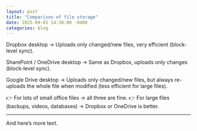 ```yaml
---
layout: post
title: "Comparison of file storage"
date: 2025-09-01 14:30:00 -0400
categories: blog
---
```

Dropbox desktop → Uploads only changed/new files, very efficient (block-level sync).

SharePoint / OneDrive desktop → Same as Dropbox, uploads only changes (block-level sync).

Google Drive desktop → Uploads only changed/new files, but always re-uploads the whole file when modified (less efficient for large files).

👉 For lots of small office files → all three are fine.
👉 For large files (backups, videos, databases) → Dropbox or OneDrive is better.

---

And here’s more text.
